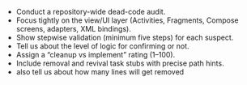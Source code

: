 - Conduct a repository-wide dead-code audit.
- Focus tightly on the view/UI layer (Activities, Fragments, Compose screens, adapters, XML bindings).
- Show stepwise validation (minimum five steps) for each suspect.
- Tell us about the level of logic for confirming or not.
- Assign a “cleanup vs implement” rating (1–100).
- Include removal and revival task stubs with precise path hints.
- also tell us about how many lines will get removed
